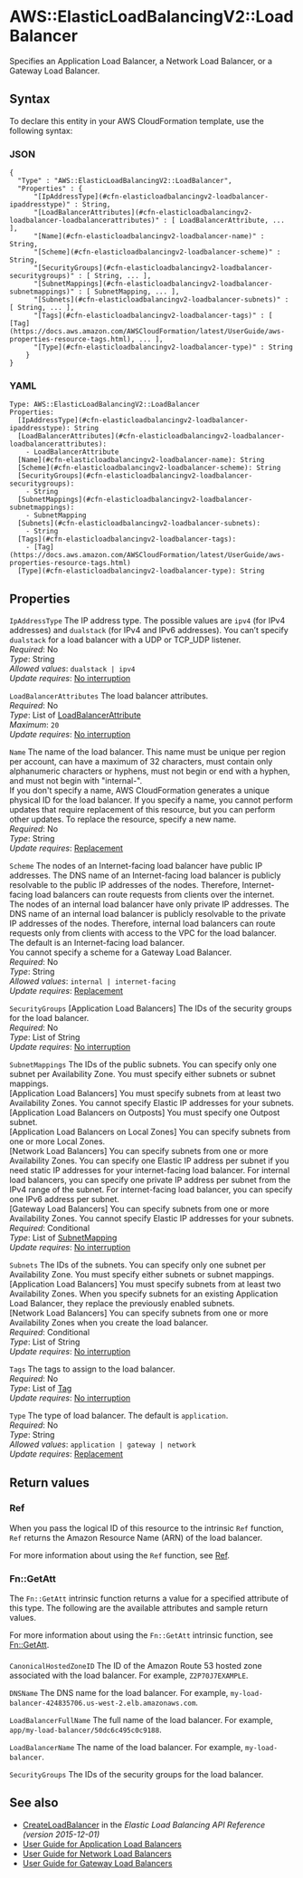 # AWS::ElasticLoadBalancingV2::LoadBalancer<a name="aws-resource-elasticloadbalancingv2-loadbalancer"></a>

Specifies an Application Load Balancer, a Network Load Balancer, or a Gateway Load Balancer\.

## Syntax<a name="aws-resource-elasticloadbalancingv2-loadbalancer-syntax"></a>

To declare this entity in your AWS CloudFormation template, use the following syntax:

### JSON<a name="aws-resource-elasticloadbalancingv2-loadbalancer-syntax.json"></a>

```
{
  "Type" : "AWS::ElasticLoadBalancingV2::LoadBalancer",
  "Properties" : {
      "[IpAddressType](#cfn-elasticloadbalancingv2-loadbalancer-ipaddresstype)" : String,
      "[LoadBalancerAttributes](#cfn-elasticloadbalancingv2-loadbalancer-loadbalancerattributes)" : [ LoadBalancerAttribute, ... ],
      "[Name](#cfn-elasticloadbalancingv2-loadbalancer-name)" : String,
      "[Scheme](#cfn-elasticloadbalancingv2-loadbalancer-scheme)" : String,
      "[SecurityGroups](#cfn-elasticloadbalancingv2-loadbalancer-securitygroups)" : [ String, ... ],
      "[SubnetMappings](#cfn-elasticloadbalancingv2-loadbalancer-subnetmappings)" : [ SubnetMapping, ... ],
      "[Subnets](#cfn-elasticloadbalancingv2-loadbalancer-subnets)" : [ String, ... ],
      "[Tags](#cfn-elasticloadbalancingv2-loadbalancer-tags)" : [ [Tag](https://docs.aws.amazon.com/AWSCloudFormation/latest/UserGuide/aws-properties-resource-tags.html), ... ],
      "[Type](#cfn-elasticloadbalancingv2-loadbalancer-type)" : String
    }
}
```

### YAML<a name="aws-resource-elasticloadbalancingv2-loadbalancer-syntax.yaml"></a>

```
Type: AWS::ElasticLoadBalancingV2::LoadBalancer
Properties: 
  [IpAddressType](#cfn-elasticloadbalancingv2-loadbalancer-ipaddresstype): String
  [LoadBalancerAttributes](#cfn-elasticloadbalancingv2-loadbalancer-loadbalancerattributes): 
    - LoadBalancerAttribute
  [Name](#cfn-elasticloadbalancingv2-loadbalancer-name): String
  [Scheme](#cfn-elasticloadbalancingv2-loadbalancer-scheme): String
  [SecurityGroups](#cfn-elasticloadbalancingv2-loadbalancer-securitygroups): 
    - String
  [SubnetMappings](#cfn-elasticloadbalancingv2-loadbalancer-subnetmappings): 
    - SubnetMapping
  [Subnets](#cfn-elasticloadbalancingv2-loadbalancer-subnets): 
    - String
  [Tags](#cfn-elasticloadbalancingv2-loadbalancer-tags): 
    - [Tag](https://docs.aws.amazon.com/AWSCloudFormation/latest/UserGuide/aws-properties-resource-tags.html)
  [Type](#cfn-elasticloadbalancingv2-loadbalancer-type): String
```

## Properties<a name="aws-resource-elasticloadbalancingv2-loadbalancer-properties"></a>

`IpAddressType`  <a name="cfn-elasticloadbalancingv2-loadbalancer-ipaddresstype"></a>
The IP address type\. The possible values are `ipv4` \(for IPv4 addresses\) and `dualstack` \(for IPv4 and IPv6 addresses\)\. You can’t specify `dualstack` for a load balancer with a UDP or TCP\_UDP listener\.  
*Required*: No  
*Type*: String  
*Allowed values*: `dualstack | ipv4`  
*Update requires*: [No interruption](https://docs.aws.amazon.com/AWSCloudFormation/latest/UserGuide/using-cfn-updating-stacks-update-behaviors.html#update-no-interrupt)

`LoadBalancerAttributes`  <a name="cfn-elasticloadbalancingv2-loadbalancer-loadbalancerattributes"></a>
The load balancer attributes\.  
*Required*: No  
*Type*: List of [LoadBalancerAttribute](aws-properties-elasticloadbalancingv2-loadbalancer-loadbalancerattributes.md)  
*Maximum*: `20`  
*Update requires*: [No interruption](https://docs.aws.amazon.com/AWSCloudFormation/latest/UserGuide/using-cfn-updating-stacks-update-behaviors.html#update-no-interrupt)

`Name`  <a name="cfn-elasticloadbalancingv2-loadbalancer-name"></a>
The name of the load balancer\. This name must be unique per region per account, can have a maximum of 32 characters, must contain only alphanumeric characters or hyphens, must not begin or end with a hyphen, and must not begin with "internal\-"\.  
If you don't specify a name, AWS CloudFormation generates a unique physical ID for the load balancer\. If you specify a name, you cannot perform updates that require replacement of this resource, but you can perform other updates\. To replace the resource, specify a new name\.  
*Required*: No  
*Type*: String  
*Update requires*: [Replacement](https://docs.aws.amazon.com/AWSCloudFormation/latest/UserGuide/using-cfn-updating-stacks-update-behaviors.html#update-replacement)

`Scheme`  <a name="cfn-elasticloadbalancingv2-loadbalancer-scheme"></a>
The nodes of an Internet\-facing load balancer have public IP addresses\. The DNS name of an Internet\-facing load balancer is publicly resolvable to the public IP addresses of the nodes\. Therefore, Internet\-facing load balancers can route requests from clients over the internet\.  
The nodes of an internal load balancer have only private IP addresses\. The DNS name of an internal load balancer is publicly resolvable to the private IP addresses of the nodes\. Therefore, internal load balancers can route requests only from clients with access to the VPC for the load balancer\.  
The default is an Internet\-facing load balancer\.  
You cannot specify a scheme for a Gateway Load Balancer\.  
*Required*: No  
*Type*: String  
*Allowed values*: `internal | internet-facing`  
*Update requires*: [Replacement](https://docs.aws.amazon.com/AWSCloudFormation/latest/UserGuide/using-cfn-updating-stacks-update-behaviors.html#update-replacement)

`SecurityGroups`  <a name="cfn-elasticloadbalancingv2-loadbalancer-securitygroups"></a>
\[Application Load Balancers\] The IDs of the security groups for the load balancer\.  
*Required*: No  
*Type*: List of String  
*Update requires*: [No interruption](https://docs.aws.amazon.com/AWSCloudFormation/latest/UserGuide/using-cfn-updating-stacks-update-behaviors.html#update-no-interrupt)

`SubnetMappings`  <a name="cfn-elasticloadbalancingv2-loadbalancer-subnetmappings"></a>
The IDs of the public subnets\. You can specify only one subnet per Availability Zone\. You must specify either subnets or subnet mappings\.  
\[Application Load Balancers\] You must specify subnets from at least two Availability Zones\. You cannot specify Elastic IP addresses for your subnets\.  
\[Application Load Balancers on Outposts\] You must specify one Outpost subnet\.  
\[Application Load Balancers on Local Zones\] You can specify subnets from one or more Local Zones\.  
\[Network Load Balancers\] You can specify subnets from one or more Availability Zones\. You can specify one Elastic IP address per subnet if you need static IP addresses for your internet\-facing load balancer\. For internal load balancers, you can specify one private IP address per subnet from the IPv4 range of the subnet\. For internet\-facing load balancer, you can specify one IPv6 address per subnet\.  
\[Gateway Load Balancers\] You can specify subnets from one or more Availability Zones\. You cannot specify Elastic IP addresses for your subnets\.  
*Required*: Conditional  
*Type*: List of [SubnetMapping](aws-properties-elasticloadbalancingv2-loadbalancer-subnetmapping.md)  
*Update requires*: [No interruption](https://docs.aws.amazon.com/AWSCloudFormation/latest/UserGuide/using-cfn-updating-stacks-update-behaviors.html#update-no-interrupt)

`Subnets`  <a name="cfn-elasticloadbalancingv2-loadbalancer-subnets"></a>
The IDs of the subnets\. You can specify only one subnet per Availability Zone\. You must specify either subnets or subnet mappings\.  
\[Application Load Balancers\] You must specify subnets from at least two Availability Zones\. When you specify subnets for an existing Application Load Balancer, they replace the previously enabled subnets\.  
\[Network Load Balancers\] You can specify subnets from one or more Availability Zones when you create the load balancer\.   
*Required*: Conditional  
*Type*: List of String  
*Update requires*: [No interruption](https://docs.aws.amazon.com/AWSCloudFormation/latest/UserGuide/using-cfn-updating-stacks-update-behaviors.html#update-no-interrupt)

`Tags`  <a name="cfn-elasticloadbalancingv2-loadbalancer-tags"></a>
The tags to assign to the load balancer\.  
*Required*: No  
*Type*: List of [Tag](https://docs.aws.amazon.com/AWSCloudFormation/latest/UserGuide/aws-properties-resource-tags.html)  
*Update requires*: [No interruption](https://docs.aws.amazon.com/AWSCloudFormation/latest/UserGuide/using-cfn-updating-stacks-update-behaviors.html#update-no-interrupt)

`Type`  <a name="cfn-elasticloadbalancingv2-loadbalancer-type"></a>
The type of load balancer\. The default is `application`\.  
*Required*: No  
*Type*: String  
*Allowed values*: `application | gateway | network`  
*Update requires*: [Replacement](https://docs.aws.amazon.com/AWSCloudFormation/latest/UserGuide/using-cfn-updating-stacks-update-behaviors.html#update-replacement)

## Return values<a name="aws-resource-elasticloadbalancingv2-loadbalancer-return-values"></a>

### Ref<a name="aws-resource-elasticloadbalancingv2-loadbalancer-return-values-ref"></a>

 When you pass the logical ID of this resource to the intrinsic `Ref` function, `Ref` returns the Amazon Resource Name \(ARN\) of the load balancer\.

For more information about using the `Ref` function, see [Ref](https://docs.aws.amazon.com/AWSCloudFormation/latest/UserGuide/intrinsic-function-reference-ref.html)\.

### Fn::GetAtt<a name="aws-resource-elasticloadbalancingv2-loadbalancer-return-values-fn--getatt"></a>

The `Fn::GetAtt` intrinsic function returns a value for a specified attribute of this type\. The following are the available attributes and sample return values\.

For more information about using the `Fn::GetAtt` intrinsic function, see [Fn::GetAtt](https://docs.aws.amazon.com/AWSCloudFormation/latest/UserGuide/intrinsic-function-reference-getatt.html)\.

#### <a name="aws-resource-elasticloadbalancingv2-loadbalancer-return-values-fn--getatt-fn--getatt"></a>

`CanonicalHostedZoneID`  <a name="CanonicalHostedZoneID-fn::getatt"></a>
The ID of the Amazon Route 53 hosted zone associated with the load balancer\. For example, `Z2P70J7EXAMPLE`\.

`DNSName`  <a name="DNSName-fn::getatt"></a>
The DNS name for the load balancer\. For example, `my-load-balancer-424835706.us-west-2.elb.amazonaws.com`\.

`LoadBalancerFullName`  <a name="LoadBalancerFullName-fn::getatt"></a>
The full name of the load balancer\. For example, `app/my-load-balancer/50dc6c495c0c9188`\.

`LoadBalancerName`  <a name="LoadBalancerName-fn::getatt"></a>
The name of the load balancer\. For example, `my-load-balancer`\.

`SecurityGroups`  <a name="SecurityGroups-fn::getatt"></a>
The IDs of the security groups for the load balancer\.

## See also<a name="aws-resource-elasticloadbalancingv2-loadbalancer--seealso"></a>
+  [CreateLoadBalancer](https://docs.aws.amazon.com/elasticloadbalancing/latest/APIReference/API_CreateLoadBalancer.html) in the *Elastic Load Balancing API Reference \(version 2015\-12\-01\)* 
+  [User Guide for Application Load Balancers](https://docs.aws.amazon.com/elasticloadbalancing/latest/application) 
+  [User Guide for Network Load Balancers](https://docs.aws.amazon.com/elasticloadbalancing/latest/network) 
+  [User Guide for Gateway Load Balancers](https://docs.aws.amazon.com/elasticloadbalancing/latest/gateway) 

